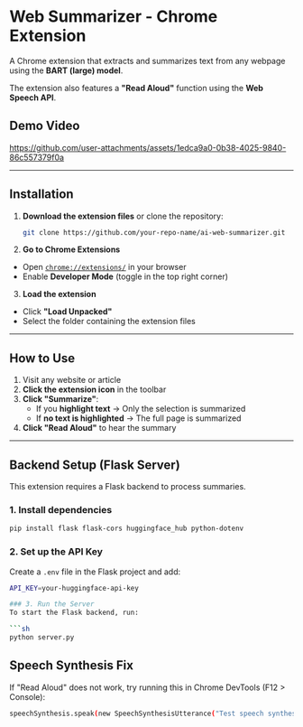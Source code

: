 # Web Summarizer - Chrome Extension

A Chrome extension that extracts and summarizes text from any webpage using the **BART (large) model**.  

The extension also features a **"Read Aloud"** function using the **Web Speech API**. 

## Demo Video

https://github.com/user-attachments/assets/1edca9a0-0b38-4025-9840-86c557379f0a

---

## Installation
1. **Download the extension files** or clone the repository:
   ```sh
   git clone https://github.com/your-repo-name/ai-web-summarizer.git
2. **Go to Chrome Extensions**  
- Open [`chrome://extensions/`](chrome://extensions/) in your browser  
- Enable **Developer Mode** (toggle in the top right corner)  

3. **Load the extension**  
- Click **"Load Unpacked"**  
- Select the folder containing the extension files  

---

## How to Use  
1. Visit any website or article  
2. **Click the extension icon** in the toolbar  
3. **Click "Summarize"**:  
   - If you **highlight text** → Only the selection is summarized  
   - If **no text is highlighted** → The full page is summarized  
4. **Click "Read Aloud"** to hear the summary  

---

## Backend Setup (Flask Server)  
This extension requires a Flask backend to process summaries.  

### 1. Install dependencies  
   ```sh 
   pip install flask flask-cors huggingface_hub python-dotenv
   ```

### 2. Set up the API Key  
Create a `.env` file in the Flask project and add:  

```sh
API_KEY=your-huggingface-api-key

### 3. Run the Server  
To start the Flask backend, run:  

```sh
python server.py
```

## Speech Synthesis Fix
If "Read Aloud" does not work, try running this in Chrome DevTools (F12 > Console):

```sh
speechSynthesis.speak(new SpeechSynthesisUtterance("Test speech synthesis."));
```


